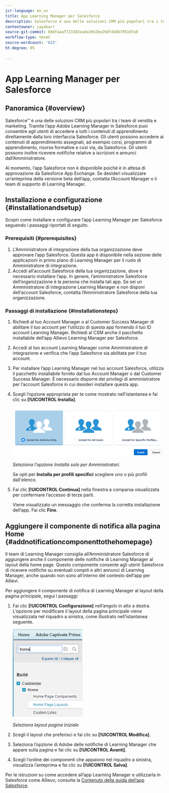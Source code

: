 ```yaml
---
jcr-language: en_us
title: App Learning Manager per Salesforce
description: Salesforce è una delle soluzioni CRM più popolari tra i team di vendita e marketing. Tramite l’app Adobe Learning Manager in Salesforce puoi consentire agli utenti di accedere a tutti i contenuti di apprendimento direttamente dalla loro interfaccia Salesforce. Gli utenti possono accedere ai contenuti di apprendimento assegnati, ad esempio corsi, programmi di apprendimento, risorse formative e così via, da Salesforce. Gli utenti possono inoltre ricevere notifiche relative a iscrizioni e annunci dall’Amministratore.
contentowner: jayakarr
source-git-commit: 66dfaaaf723382eada39e2be29dfd49b795107a0
workflow-type: tm+mt
source-wordcount: '623'
ht-degree: 0%

---
```




# App Learning Manager per Salesforce

## Panoramica {#overview}

Salesforce™ è una delle soluzioni CRM più popolari tra i team di vendita e marketing. Tramite l’app Adobe Learning Manager in Salesforce puoi consentire agli utenti di accedere a tutti i contenuti di apprendimento direttamente dalla loro interfaccia Salesforce. Gli utenti possono accedere ai contenuti di apprendimento assegnati, ad esempio corsi, programmi di apprendimento, risorse formative e così via, da Salesforce. Gli utenti possono inoltre ricevere notifiche relative a iscrizioni e annunci dall’Amministratore.

Al momento, l’app Salesforce non è disponibile poiché è in attesa di approvazione da Salesforce App Exchange. Se desideri visualizzare un’anteprima della versione beta dell’app, contatta l’Account Manager o il team di supporto di Learning Manager.

## Installazione e configurazione {#installationandsetup}

Scopri come installare e configurare l’app Learning Manager per Salesforce seguendo i passaggi riportati di seguito.

### Prerequisiti {#prerequisites}

1. L’Amministratore di integrazione della tua organizzazione deve approvare l’app Salesforce. Questa app è disponibile nella sezione delle applicazioni in primo piano di Learning Manager per il ruolo di Amministratore di integrazione.
1. Accedi all’account Salesforce della tua organizzazione, dove è necessario installare l’app. In genere, l’amministratore Salesforce dell’organizzazione è la persona che installa tali app. Se sei un Amministratore di integrazione Learning Manager e non disponi dell’account Salesforce, contatta l’Amministratore Salesforce della tua organizzazione.

### Passaggi di installazione {#installationsteps}

1. Richiedi al tuo Account Manager o al Customer Success Manager di abilitare il tuo account per l’utilizzo di questa app fornendo il tuo ID account Learning Manager. Richiedi al CSM anche il pacchetto installabile dell’app Allievo Learning Manager per Salesforce.

1. Accedi al tuo account Learning Manager come Amministratore di integrazione e verifica che l’app Salesforce sia abilitata per il tuo account.

1. Per installare l’app Learning Manager nel tuo account Salesforce, utilizza il pacchetto installabile fornito dal tuo Account Manager o dal Customer Success Manager. È necessario disporre dei privilegi di amministratore per l’account Salesforce in cui desideri installare questa app.

1. Scegli l’opzione appropriata per te come mostrato nell’istantanea e fai clic su **[!UICONTROL Installa]**.

   ![](assets/install-options.png)

   *Seleziona l’opzione Installa solo per Amministratori.*

   Se opti per **Installa per profili specifici** scegliere uno o più profili dall&#39;elenco.

1. Fai clic **[!UICONTROL Continua]** nella finestra a comparsa visualizzata per confermare l’accesso di terze parti.

   Viene visualizzato un messaggio che conferma la corretta installazione dell’app. Fai clic **Fine**.

## Aggiungere il componente di notifica alla pagina Home {#addnotificationcomponenttothehomepage}

Il team di Learning Manager consiglia all’Amministratore Salesforce di aggiungere anche il componente delle notifiche di Learning Manager al layout della home page. Questo componente consente agli utenti Salesforce di ricevere notifiche su eventuali compiti e altri annunci di Learning Manager, anche quando non sono all’interno del contesto dell’app per Allievi.

Per aggiungere il componente di notifica di Learning Manager al layout della pagina principale, segui i passaggi:

1. Fai clic **[!UICONTROL Configurazione]** nell’angolo in alto a destra. L’opzione per modificare il layout della pagina principale viene visualizzata nel riquadro a sinistra, come illustrato nell’istantanea seguente.

   ![](assets/homepage-component.png)

   *Seleziona layout pagina iniziale*

1. Scegli il layout che preferisci e fai clic su **[!UICONTROL Modifica]**.
1. Seleziona l’opzione di Adobe delle notifiche di Learning Manager che appare sulla pagina e fai clic su **[!UICONTROL Avanti]**.
1. Scegli l’ordine dei componenti che appaiono nel riquadro a sinistra, visualizza l’anteprima e fai clic su **[!UICONTROL Salva]**.

Per le istruzioni su come accedere all’app Learning Manager e utilizzarla in Salesforce come Allievo, consulta la [Contenuto della guida dell’app Salesforce](../../learners/feature-summary/sfdc-app.md).
